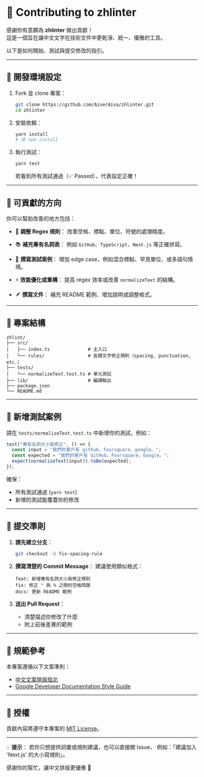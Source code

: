 
# :handshake: Contributing to zhlinter

感謝你有意願為 **zhlinter** 做出貢獻！  
這是一個旨在讓中文文字在技術文件中更乾淨、統一、優雅的工具。  

以下是如何開始、測試與提交修改的指引。

---

## :jigsaw: 開發環境設定

1. Fork 並 clone 專案：
   ```bash
   git clone https://github.com/AiverAiva/zhlinter.git
   cd zhlinter
    ```

2. 安裝依賴：

   ```bash
   yarn install
   # 或 npm install
   ```

3. 執行測試：

   ```bash
   yarn test
   ```

   若看到所有測試通過（:white_check_mark: Passed），代表設定正確！

---

## :brain: 可貢獻的方向

你可以幫助改善的地方包括：

* :jigsaw: **調整 Regex 規則**：
  改善空格、標點、單位、符號的處理精度。

* :books: **補充專有名詞表**：
  例如 `GitHub`、`TypeScript`、`Next.js` 等正確拼寫。

* :test_tube: **撰寫測試案例**：
  增加 edge case，例如混合標點、罕見單位、或多語句情境。

* :zap: **效能優化或重構**：
  提高 regex 效率或改善 `normalizeText` 的結構。

* :feather: **撰寫文件**：
  補充 README 範例、增加說明或調整格式。

---

## :compass: 專案結構

```
zhlint/
├── src/
│   ├── index.ts              # 主入口
│   └── rules/                # 各類文字修正規則（spacing, punctuation, etc.）
├── tests/
│   └── normalizeText.test.ts # 單元測試
├── lib/                      # 編譯輸出
├── package.json
└── README.md
```

---

## :test_tube: 新增測試案例

請在 `tests/normalizeText.test.ts` 中新增你的測試，例如：

```ts
test("專有名詞大小寫修正", () => {
  const input = "我們的客戶有 github、foursquare、google。";
  const expected = "我們的客戶有 GitHub、Foursquare、Google。";
  expect(normalizeText(input)).toBe(expected);
});
```

確保：

* 所有測試通過 (`yarn test`)
* 新增的測試能覆蓋你的修改

---

## :bricks: 提交準則

1. **請先建立分支**：

   ```bash
   git checkout -b fix-spacing-rule
   ```

2. **撰寫清楚的 Commit Message**：
   建議使用類似格式：

   ```
   feat: 新增專有名詞大小寫修正規則
   fix: 修正 ° 與 % 之間的空格問題
   docs: 更新 README 範例
   ```

3. **送出 Pull Request**：

   * 清楚描述你修改了什麼
   * 附上前後差異的範例

---

## :jigsaw: 規範參考

本專案遵循以下文案準則：

* [中文文案排版指北](https://github.com/sparanoid/chinese-copywriting-guidelines)
* [Google Developer Documentation Style Guide](https://developers.google.com/style)

---

## :scroll: 授權

貢獻內容將遵守本專案的 [MIT License](LICENSE)。

---

:bulb: **提示**：
若你只想提供詞彙或規則建議，也可以直接開 Issue，
例如：「建議加入 'Next.js' 的大小寫規則」。

感謝你的幫忙，讓中文排版更優雅 :pray:

